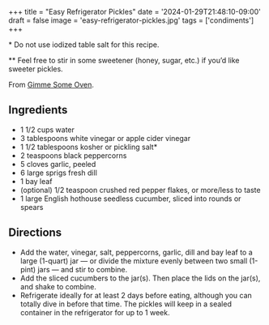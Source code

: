 +++
title = "Easy Refrigerator Pickles"
date = '2024-01-29T21:48:10-09:00'
draft = false
image = 'easy-refrigerator-pickles.jpg'
tags = ['condiments']
+++

\* Do not use iodized table salt for this recipe.

\*\* Feel free to stir in some sweetener (honey, sugar, etc.) if you’d like sweeter pickles.

From [Gimme Some Oven](https://www.gimmesomeoven.com/easy-refrigerator-pickles-recipe/).

## Ingredients
* 1 1/2 cups water
* 3 tablespoons white vinegar or apple cider vinegar
* 1 1/2 tablespoons kosher or pickling salt*
* 2 teaspoons black peppercorns
* 5 cloves garlic, peeled
* 6 large sprigs fresh dill
* 1 bay leaf
* (optional) 1/2 teaspoon crushed red pepper flakes, or more/less to taste
* 1 large English hothouse seedless cucumber, sliced into rounds or spears

## Directions
* Add the water, vinegar, salt, peppercorns, garlic, dill and bay leaf to a large (1-quart) jar — or divide the mixture evenly between two small (1-pint) jars — and stir to combine.
* Add the sliced cucumbers to the jar(s).  Then place the lids on the jar(s), and shake to combine.
* Refrigerate ideally for at least 2 days before eating, although you can totally dive in before that time.  The pickles will keep in a sealed container in the refrigerator for up to 1 week.
